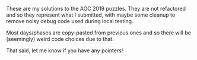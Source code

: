 These are my solutions to the AOC 2019 puzzles. They are not refactored and so they represent what I submitted, with maybe some cleanup to remove noisy debug code used during local testing.

Most days/phases are copy-pasted from previous ones and so there will be (seemingly) weird code choices due to that.

That said, let me know if you have any pointers!
